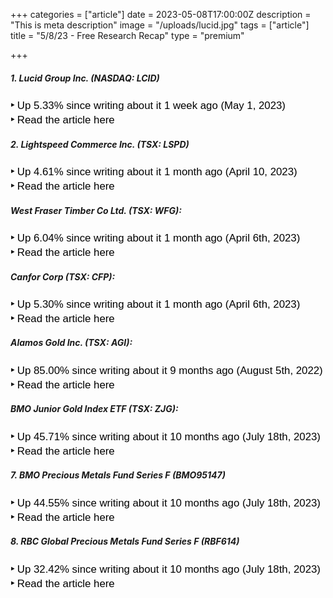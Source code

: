 +++
categories = ["article"]
date = 2023-05-08T17:00:00Z
description = "This is meta description"
image = "/uploads/lucid.jpg"
tags = ["article"]
title = "5/8/23 - Free Research Recap"
type = "premium"

+++
##### 1. Lucid Group Inc. (NASDAQ: LCID)

<span style="color:black"><span style="font-family:Arial; font-size:1.2em;">**‣** Up 5.33% since writing about it 1 week ago (May 1, 2023)</span></span>  
<span style="color:black"><span style="font-family:Arial; font-size:1.2em;">**‣** Read the article here</span></span>

##### 2. Lightspeed Commerce Inc. (TSX: LSPD)

<span style="color:black"><span style="font-family:Arial; font-size:1.2em;">**‣** Up 4.61% since writing about it 1 month ago (April 10, 2023)</span></span>  
<span style="color:black"><span style="font-family:Arial; font-size:1.2em;">**‣** Read the article here</span></span>

##### West Fraser Timber Co Ltd. (TSX: WFG):

<span style="color:black"><span style="font-family:Arial; font-size:1.2em;">**‣** Up 6.04% since writing about it 1 month ago (April 6th, 2023)</span></span>  
<span style="color:black"><span style="font-family:Arial; font-size:1.2em;">**‣** Read the article here</span></span>

##### Canfor Corp (TSX: CFP):

<span style="color:black"><span style="font-family:Arial; font-size:1.2em;">**‣** Up 5.30% since writing about it 1 month ago (April 6th, 2023)</span></span>  
<span style="color:black"><span style="font-family:Arial; font-size:1.2em;">**‣** Read the article here</span></span>

##### Alamos Gold Inc. (TSX: AGI):

<span style="color:black"><span style="font-family:Arial; font-size:1.2em;">**‣** Up 85.00% since writing about it 9 months ago (August 5th, 2022)</span></span>  
<span style="color:black"><span style="font-family:Arial; font-size:1.2em;">**‣** Read the article here</span></span>

##### BMO Junior Gold Index ETF (TSX: ZJG):

<span style="color:black"><span style="font-family:Arial; font-size:1.2em;">**‣** Up 45.71% since writing about it 10 months ago (July 18th, 2023)</span></span>  
<span style="color:black"><span style="font-family:Arial; font-size:1.2em;">**‣** Read the article here</span></span>

##### 7. BMO Precious Metals Fund Series F (BMO95147)

<span style="color:black"><span style="font-family:Arial; font-size:1.2em;">**‣** Up 44.55% since writing about it 10 months ago (July 18th, 2023)</span></span>  
<span style="color:black"><span style="font-family:Arial; font-size:1.2em;">**‣** Read the article here</span></span>

##### 8. RBC Global Precious Metals Fund Series F (RBF614)

<span style="color:black"><span style="font-family:Arial; font-size:1.2em;">**‣** Up 32.42% since writing about it 10 months ago (July 18th, 2023)</span></span>  
<span style="color:black"><span style="font-family:Arial; font-size:1.2em;">**‣** Read the article here</span></span>
